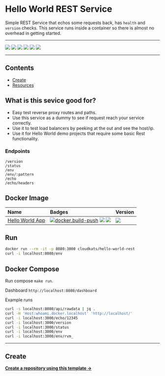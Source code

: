 # Hello World REST Service

Simple REST Service that echos some requests back, has `health` and `version` checks. This service runs inside a container so there is almost no overhead in getting started.

---

![](https://img.shields.io/github/commit-activity/m/cloudkats/hello-world-rest)
![](https://img.shields.io/github/last-commit/cloudkats/hello-world-rest)
[![](https://img.shields.io/github/license/ivankatliarchuk/.github)](https://github.com/ivankatliarchuk/.github/LICENCE)
[![](https://img.shields.io/github/languages/code-size/cloudkats/hello-world-rest)](https://github.com/cloudkats/hello-world-rest)
[![](https://img.shields.io/github/repo-size/cloudkats/hello-world-rest)](https://github.com/cloudkats/hello-world-rest)
![](https://img.shields.io/github/languages/top/cloudkats/hello-world-rest?color=green&logo=markdown&logoColor=blue)

---

<!-- START doctoc generated TOC please keep comment here to allow auto update -->
<!-- DON'T EDIT THIS SECTION, INSTEAD RE-RUN doctoc TO UPDATE -->
## Contents

- [Create](#create)
- [Resources](#resources)

<!-- END doctoc generated TOC please keep comment here to allow auto update -->

## What is this sevice good for?

- Easy test reverse proxy routes and paths.
- Use this service as a dummy to see if request reach your service correctly.
- Use it to test load balancers by peeking at the out and see the host/ip.
- Use it for Hello World demo projects that require some basic Rest functionality.

### Endpoints

```
/version
/status
/env
/env/:pattern
/echo
/echo/headers
```

## Docker Image

|  Name    | Badges  | Version |
|:---------|:----------|:-----------|
| [Hello World App](./Dockerfile) | [![docker.build-push][gh-action.svg]][gh-action.yml] [![][docker.pulls]][docker.pulls] ![][docker.size] | [![][docker.version]][docker.version] |

## Run

```sh
docker run --rm -it -p 8080:3000 cloudkats/hello-world-rest
curl -i localhost:8080/env
```

## Docker Compose

Run compose `make run`.

Dashboard `http://localhost:8080/dashboard`

Example runs

```sh
curl -s localhost:8080/api/rawdata | jq .
curl -H 'Host:whoami.docker.localhost' 'http://localhost/'
curl -i localhost:3000/echo/12345
curl -i localhost:3000/version
curl -i localhost:3000/status
curl -i localhost:3000/env
curl -i localhost:3000/env/rvm_
```

---

## Create

[**Create a repository using this template →**][template.generate]

<!-- resources -->
[template.generate]: https://github.com/cloudkats/hello-world-rest/generate
[code-style.badge]: https://img.shields.io/badge/code_style-prettier-ff69b4.svg?style=flat-square

[gh-action.svg]: https://github.com/cloudkats/hello-world-rest/actions/workflows/docker.build-push.yaml/badge.svg
[gh-action.yml]: https://github.com/cloudkats/hello-world-rest/actions/workflows/docker.build-push.yaml
[docker.pulls]: https://img.shields.io/docker/pulls/cloudkats/hello-world-rest?color=green&logo=docker&logoColor=#aae5ed&style=flat-square
[docker.size]: https://img.shields.io/docker/image-size/cloudkats/hello-world-rest
[docker.version]: https://img.shields.io/docker/v/cloudkats/hello-world-rest?color=green&logo=docker&logoColor=#aae5ed&style=flat-square
